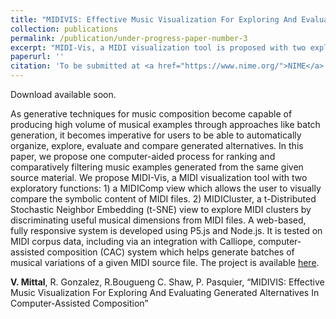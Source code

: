 ```yaml
---
title: "MIDIVIS: Effective Music Visualization For Exploring And Evaluating Generated Alternatives In Computer-Assisted Composition"
collection: publications
permalink: /publication/under-progress-paper-number-3
excerpt: "MIDI-Vis, a MIDI visualization tool is proposed with two exploratory functions: 1) a MIDIComp view which allows the user to visually compare the symbolic content of MIDI files. 2) MIDICluster, a t-Distributed Stochastic Neighbor Embedding (t-SNE) view to explore MIDI clusters by discriminating useful musical dimensions from MIDI files. A web-based, fully responsive system is developed using P5.js and Node.js. It is tested on MIDI corpus data, including via an integration with Calliope, computer-assisted composition (CAC) system which helps generate batches of musical variations of a given MIDI source file."
paperurl: ''
citation: 'To be submitted at <a href="https://www.nime.org/">NIME</a>.'
---
```


Download available soon.

As generative techniques for music composition become capable of producing high volume of musical examples through approaches like batch generation, it becomes imperative for users to be able to automatically organize, explore, evaluate and compare generated alternatives. In this paper, we propose one computer-aided process for ranking and comparatively filtering music examples generated from the same given source material. We propose MIDI-Vis, a MIDI visualization tool with two exploratory functions: 1) a MIDIComp view which allows the user to visually compare the symbolic content of MIDI files. 2) MIDICluster, a t-Distributed Stochastic Neighbor Embedding (t-SNE) view to explore MIDI clusters by discriminating useful musical dimensions from MIDI files. A web-based, fully responsive system is developed using P5.js and Node.js. It is tested on MIDI corpus data, including via an integration with Calliope, computer-assisted composition (CAC) system which helps generate batches of musical variations of a given MIDI source file. The project is available <a href="https://github.com/FarrasArias/21MidiVis">here</a>.

<b>V. Mittal</b>, R. Gonzalez, R.Bougueng C. Shaw, P. Pasquier, “MIDIVIS: Effective Music Visualization For Exploring And Evaluating Generated Alternatives In Computer-Assisted Composition”